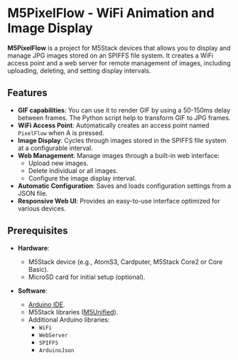 # M5PixelFlow - WiFi Animation and Image Display

**M5PixelFlow** is a project for M5Stack devices that allows you to display and manage JPG images stored on an SPIFFS file system. It creates a WiFi access point and a web server for remote management of images, including uploading, deleting, and setting display intervals.

## Features
- **GIF capabilities**: You can use it to render GIF by using a 50-150ms delay between frames. The Python script help to transform GIF to JPG frames.
- **WiFi Access Point**: Automatically creates an access point named `PixelFlow` when A is pressed.
- **Image Display**: Cycles through images stored in the SPIFFS file system at a configurable interval.
- **Web Management**: Manage images through a built-in web interface:
  - Upload new images.
  - Delete individual or all images.
  - Configure the image display interval.
- **Automatic Configuration**: Saves and loads configuration settings from a JSON file.
- **Responsive Web UI**: Provides an easy-to-use interface optimized for various devices.

## Prerequisites

- **Hardware**:
  - M5Stack device (e.g., AtomS3, Cardputer, M5Stack Core2 or Core Basic).
  - MicroSD card for initial setup (optional).

- **Software**:
  - [Arduino IDE](https://www.arduino.cc/en/software).
  - M5Stack libraries ([M5Unified](https://github.com/m5stack/M5Unified)).
  - Additional Arduino libraries:
    - `WiFi`
    - `WebServer`
    - `SPIFFS`
    - `ArduinoJson`

